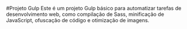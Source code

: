 #Projeto Gulp
Este é um projeto Gulp básico para automatizar tarefas de desenvolvimento web, como compilação de Sass, minificação de JavaScript, ofuscação de código e otimização de imagens.


